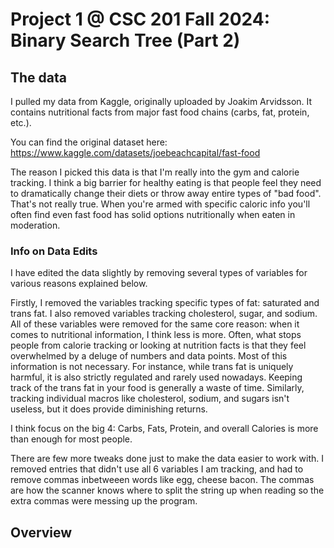 # Project 1 @ CSC 201 Fall 2024: Binary Search Tree (Part 2)


## The data
I pulled my data from Kaggle, originally uploaded by Joakim Arvidsson. It contains nutritional facts 
from major fast food chains (carbs, fat, protein, etc.).

You can find the original dataset here: https://www.kaggle.com/datasets/joebeachcapital/fast-food

The reason I picked this data is that I'm really into the gym and calorie tracking. I think a big barrier
for healthy eating is that people feel they need to dramatically change their diets or throw away entire
types of "bad food". That's not really true. When you're armed with specific caloric info you'll often find
even fast food has solid options nutritionally when eaten in moderation.

### Info on Data Edits
I have edited the data slightly by removing several types of variables for various reasons explained below.

Firstly, I removed the variables tracking specific types of fat: saturated and trans fat. 
I also removed variables tracking cholesterol, sugar, and sodium. All of these variables were removed 
for the same core reason: when it comes to nutritional information, I think less is more. 
Often, what stops people from calorie tracking or looking at nutrition facts is that they feel overwhelmed 
by a deluge of numbers and data points. Most of this information is not necessary. 
For instance, while trans fat is uniquely harmful, it is also strictly regulated and rarely used nowadays. 
Keeping track of the trans fat in your food is generally a waste of time. Similarly, tracking individual 
macros like cholesterol, sodium, and sugars isn't useless, but it does provide diminishing returns.

I think focus on the big 4: Carbs, Fats, Protein, and overall Calories is more than enough for most people.

There are few more tweaks done just to make the data easier to work with.
    I removed entries that didn't use all 6 variables I am tracking, and had to remove commas
    inbetweeen words like egg, cheese bacon. The commas are how the scanner knows where to split
    the string up when reading so the extra commas were messing up the program.
## Overview
